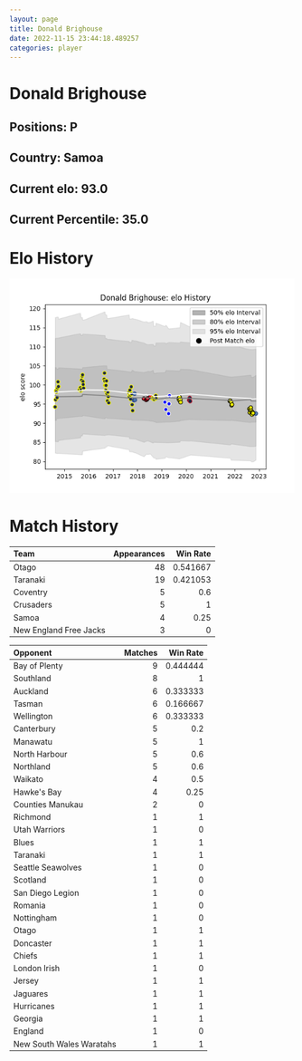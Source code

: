 ```yaml
---  
layout: page  
title: Donald Brighouse  
date: 2022-11-15 23:44:18.489257  
categories: player  
---
```

# Donald Brighouse

## Positions: P

## Country: Samoa

## Current elo: 93.0

## Current Percentile: 35.0

# Elo History


![elo history](history_DonaldBrighouse.png)
# Match History


| Team                   |   Appearances |   Win Rate |
|:-----------------------|--------------:|-----------:|
| Otago                  |            48 |   0.541667 |
| Taranaki               |            19 |   0.421053 |
| Coventry               |             5 |   0.6      |
| Crusaders              |             5 |   1        |
| Samoa                  |             4 |   0.25     |
| New England Free Jacks |             3 |   0        |

| Opponent                 |   Matches |   Win Rate |
|:-------------------------|----------:|-----------:|
| Bay of Plenty            |         9 |   0.444444 |
| Southland                |         8 |   1        |
| Auckland                 |         6 |   0.333333 |
| Tasman                   |         6 |   0.166667 |
| Wellington               |         6 |   0.333333 |
| Canterbury               |         5 |   0.2      |
| Manawatu                 |         5 |   1        |
| North Harbour            |         5 |   0.6      |
| Northland                |         5 |   0.6      |
| Waikato                  |         4 |   0.5      |
| Hawke's Bay              |         4 |   0.25     |
| Counties Manukau         |         2 |   0        |
| Richmond                 |         1 |   1        |
| Utah Warriors            |         1 |   0        |
| Blues                    |         1 |   1        |
| Taranaki                 |         1 |   1        |
| Seattle Seawolves        |         1 |   0        |
| Scotland                 |         1 |   0        |
| San Diego Legion         |         1 |   0        |
| Romania                  |         1 |   0        |
| Nottingham               |         1 |   0        |
| Otago                    |         1 |   1        |
| Doncaster                |         1 |   1        |
| Chiefs                   |         1 |   1        |
| London Irish             |         1 |   0        |
| Jersey                   |         1 |   1        |
| Jaguares                 |         1 |   1        |
| Hurricanes               |         1 |   1        |
| Georgia                  |         1 |   1        |
| England                  |         1 |   0        |
| New South Wales Waratahs |         1 |   1        |